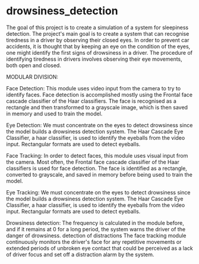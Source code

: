 # drowsiness_detection

The goal of this project is to create a simulation of a system for sleepiness detection. The project's main goal is to create a system that can recognise tiredness in a driver by observing their closed eyes. In order to prevent car accidents, it is thought that by keeping an eye on the condition of the eyes, one might identify the first signs of drowsiness in a driver. The procedure of identifying tiredness in drivers involves observing their eye movements, both open and closed.

MODULAR DIVISION: 

Face Detection:
This module uses video input from the camera to try to identify faces. Face detection is accomplished mostly using the Frontal face cascade classifier of the Haar classifiers. The face is recognised as a rectangle and then transformed to a grayscale image, which is then saved in memory and used to train the model.


Eye Detection:
We must concentrate on the eyes to detect drowsiness since the model builds a drowsiness detection system. The Haar Cascade Eye Classifier, a haar classifier, is used to identify the eyeballs from the video input. Rectangular formats are used to detect eyeballs.


Face Tracking:
In order to detect faces, this module uses visual input from the camera. Most often, the Frontal face cascade classifier of the Haar classifiers is used for face detection. The face is identified as a rectangle, converted to grayscale, and saved in memory before being used to train the model.

Eye Tracking:
We must concentrate on the eyes to detect drowsiness since the model builds a drowsiness detection system. The Haar Cascade Eye Classifier, a haar classifier, is used to identify the eyeballs from the video input. Rectangular formats are used to detect eyeballs.


Drowsiness detection: 
The frequency is calculated in the module before, and if it remains at 0 for a long period, the system warns the driver of the danger of drowsiness. detection of distractions The face tracking module continuously monitors the driver's face for any repetitive movements or extended periods of unbroken eye contact that could be perceived as a lack of driver focus and set off a distraction alarm by the system.

